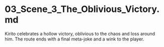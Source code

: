 # 03_Scene_3_The_Oblivious_Victory.md
Kirito celebrates a hollow victory, oblivious to the chaos and loss around him. The route ends with a final meta-joke and a wink to the player.
